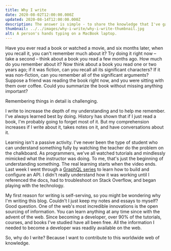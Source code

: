 ```yaml
---
title: Why I write
date: 2020-08-02T12:00:00.000Z
updated: 2020-08-14T12:00:00.000Z
description: The answer is simple - to share the knowledge that I've gained.
thumbnail: ../../images/why-i-write/why-i-write-thumbnail.jpg
alt: A person's hands typing on a MacBook laptop.
---
```


Have you ever read a book or watched a movie, and six months later, when you recall it, you can't remember much about it? Try doing it right now – take a second – think about a book you read a few months ago. How much do you remember about it? Now think about a book you read one or two years ago; if it was fiction, can you recall all its significant characters? If it was non-fiction, can you remember all of the significant arguments? Suppose a friend was reading the book right now, and you were sitting with them over coffee. Could you summarize the book without missing anything important?

Remembering things in detail is challenging.

I write to increase the depth of my understanding and to help me remember. I've always learned best by doing. History has shown that if I just read a book, I'm probably going to forget most of it. But my comprehension increases if I write about it, takes notes on it, and have conversations about it.

Learning isn't a passive activity. I've never been the type of student who can understand something fully by watching the teacher do the problem on the chalkboard. As programmers, we've all watched tutorials and mindlessly mimicked what the instructor was doing. To me, that's just the beginning of understanding something. The real learning starts when the video ends. Last week I went through a [GraphQL series](https://www.leveluptutorials.com/tutorials/how-to-make-a-graphql-api) to learn how to build and configure an API. I didn't really understand how it was working until I referenced the docs, had to troubleshoot on Stack Overflow, and began playing with the technology.

My first reason for writing is self-serving, so you might be wondering why I'm writing this blog. Couldn't I just keep my notes and essays to myself? Good question. One of the web's most incredible innovations is the open sourcing of information. You can learn anything at any time since with the advent of the web. Since becoming a developer, over 90% of the tutorials, courses, and books I've studied have all been free. All the information I needed to become a developer was readily available on the web.

So, why do I write? Because I want to contribute to this worldwide web of knowledge.
